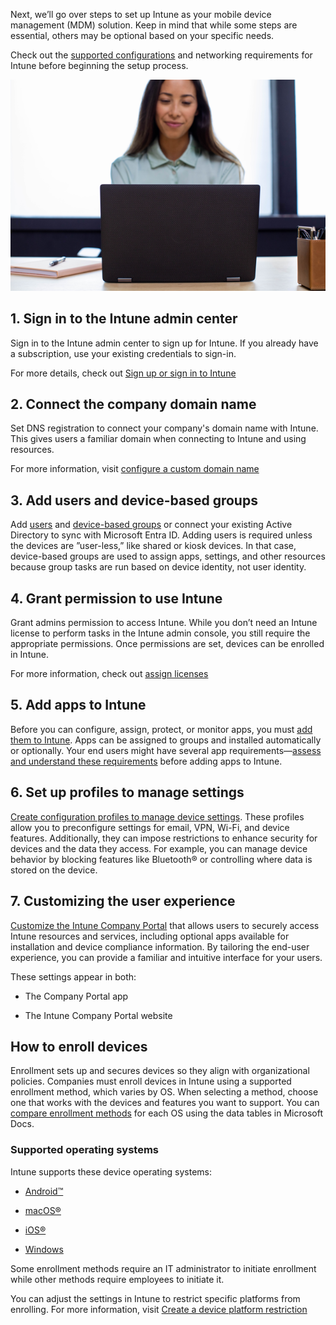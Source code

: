 Next, we’ll go over steps to set up Intune as your mobile device management (MDM) solution. Keep in mind that while some steps are essential, others may be optional based on your specific needs.

Check out the [supported configurations](/mem/intune/fundamentals/supported-devices-browsers) and networking requirements for Intune before beginning the setup process.

![A photograph of a woman working on a laptop at a desk.](../media/cloud-solutions.png)

## 1. Sign in to the Intune admin center

Sign in to the Intune admin center to sign up for Intune. If you already have a subscription, use your existing credentials to sign-in.

For more details, check out [Sign up or sign in to Intune](/mem/intune/fundamentals/account-sign-up)

## 2. Connect the company domain name

Set DNS registration to connect your company's domain name with Intune. This gives users a familiar domain when connecting to Intune and using resources.

For more information, visit [configure a custom domain name](/mem/intune/fundamentals/custom-domain-name-configure)

## 3. Add users and device-based groups

Add [users](/mem/intune/fundamentals/users-add) and [device-based groups](/mem/intune/fundamentals/groups-add) or connect your existing Active Directory to sync with Microsoft Entra ID. Adding users is required unless the devices are ”user-less,” like shared or kiosk devices. In that case, device-based groups are used to assign apps, settings, and other resources because group tasks are run based on device identity, not user identity.

## 4. Grant permission to use Intune

Grant admins permission to access Intune. While you don’t need an Intune license to perform tasks in the Intune admin console, you still require the appropriate permissions. Once permissions are set, devices can be enrolled in Intune.

For more information, check out [assign licenses](/mem/intune/fundamentals/licenses-assign)

## 5. Add apps to Intune

Before you can configure, assign, protect, or monitor apps, you must [add them to Intune](/mem/intune/apps/apps-add). Apps can be assigned to groups and installed automatically or optionally. Your end users might have several app requirements—[assess and understand these requirements](/mem/intune/apps/apps-add#assess-app-requirements) before adding apps to Intune.

## 6. Set up profiles to manage settings

[Create configuration profiles to manage device settings](/mem/intune/configuration/device-profiles). These profiles allow you to preconfigure settings for email, VPN, Wi-Fi, and device features. Additionally, they can impose restrictions to enhance security for devices and the data they access. For example, you can manage device behavior by blocking features like Bluetooth® or controlling where data is stored on the device.

## 7. Customizing the user experience

[Customize the Intune Company Portal](/mem/intune/apps/company-portal-app) that allows users to securely access Intune resources and services, including optional apps available for installation and device compliance information. By tailoring the end-user experience, you can provide a familiar and intuitive interface for your users.

These settings appear in both:

- The Company Portal app

- The Intune Company Portal website

## How to enroll devices

Enrollment sets up and secures devices so they align with organizational policies. Companies must enroll devices in Intune using a supported enrollment method, which varies by OS. When selecting a method, choose one that works with the devices and features you want to support. You can [compare enrollment methods](/mem/intune/fundamentals/deployment-guide-enrollment#compare-enrollment-options) for each OS using the data tables in Microsoft Docs.

### Supported operating systems

Intune supports these device operating systems:

- [Android™](/mem/intune/fundamentals/deployment-guide-enrollment-android)

- [macOS®](/mem/intune/enrollment/macos-enroll)

- [iOS®](/mem/intune/fundamentals/deployment-guide-enrollment-ios-ipados)

- [Windows](/mem/intune/fundamentals/deployment-guide-enroll?tabs=work-profile%2Ccorporate-owned-apple%2Cautomatic-enrollment)

Some enrollment methods require an IT administrator to initiate enrollment while other methods require employees to initiate it.

You can adjust the settings in Intune to restrict specific platforms from enrolling. For more information, visit [Create a device platform restriction](/mem/intune/enrollment/enrollment-restrictions-set#create-a-device-platform-restriction)